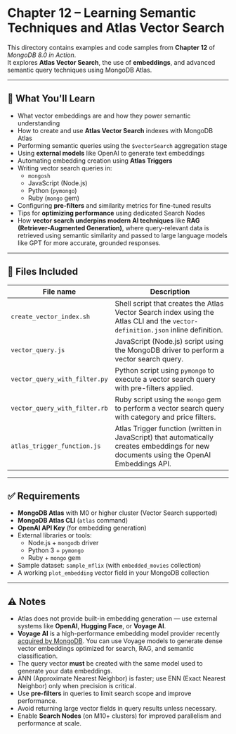 # Chapter 12 – Learning Semantic Techniques and Atlas Vector Search

This directory contains examples and code samples from **Chapter 12** of _MongoDB 8.0 in Action_.  
It explores **Atlas Vector Search**, the use of **embeddings**, and advanced semantic query techniques using MongoDB Atlas.

---

## 🧠 What You'll Learn

- What vector embeddings are and how they power semantic understanding
- How to create and use **Atlas Vector Search** indexes with MongoDB Atlas
- Performing semantic queries using the `$vectorSearch` aggregation stage
- Using **external models** like OpenAI to generate text embeddings
- Automating embedding creation using **Atlas Triggers**
- Writing vector search queries in:
  - `mongosh`
  - JavaScript (Node.js)
  - Python (`pymongo`)
  - Ruby (`mongo` gem)
- Configuring **pre-filters** and similarity metrics for fine-tuned results
- Tips for **optimizing performance** using dedicated Search Nodes
- How **vector search underpins modern AI techniques** like **RAG (Retriever-Augmented Generation)**, where query-relevant data is retrieved using semantic similarity and passed to large language models like GPT for more accurate, grounded responses.

---

## 📁 Files Included

| File name                     | Description |
|-------------------------------|-------------|
| `create_vector_index.sh`      | Shell script that creates the Atlas Vector Search index using the Atlas CLI and the `vector-definition.json` inline definition. |
| `vector_query.js`             | JavaScript (Node.js) script using the MongoDB driver to perform a vector search query. |
| `vector_query_with_filter.py` | Python script using `pymongo` to execute a vector search query with pre-filters applied. |
| `vector_query_with_filter.rb` | Ruby script using the `mongo` gem to perform a vector search query with category and price filters. |
| `atlas_trigger_function.js`   | Atlas Trigger function (written in JavaScript) that automatically creates embeddings for new documents using the OpenAI Embeddings API. |

---

## ✅ Requirements

- **MongoDB Atlas** with M0 or higher cluster (Vector Search supported)
- **MongoDB Atlas CLI** (`atlas` command)
- **OpenAI API Key** (for embedding generation)
- External libraries or tools:
  - Node.js + `mongodb` driver
  - Python 3 + `pymongo`
  - Ruby + `mongo` gem
- Sample dataset: `sample_mflix` (with `embedded_movies` collection)
- A working `plot_embedding` vector field in your MongoDB collection

---

## ⚠️ Notes

- Atlas does not provide built-in embedding generation — use external systems like **OpenAI**, **Hugging Face**, or **Voyage AI**.
- **Voyage AI** is a high-performance embedding model provider recently [acquired by MongoDB](https://investors.mongodb.com/news-releases/news-release-details/mongodb-announces-acquisition-voyage-ai-enable-organizations). You can use Voyage models to generate dense vector embeddings optimized for search, RAG, and semantic classification.
- The query vector **must** be created with the same model used to generate your data embeddings.
- ANN (Approximate Nearest Neighbor) is faster; use ENN (Exact Nearest Neighbor) only when precision is critical.
- Use **pre-filters** in queries to limit search scope and improve performance.
- Avoid returning large vector fields in query results unless necessary.
- Enable **Search Nodes** (on M10+ clusters) for improved parallelism and performance at scale.
